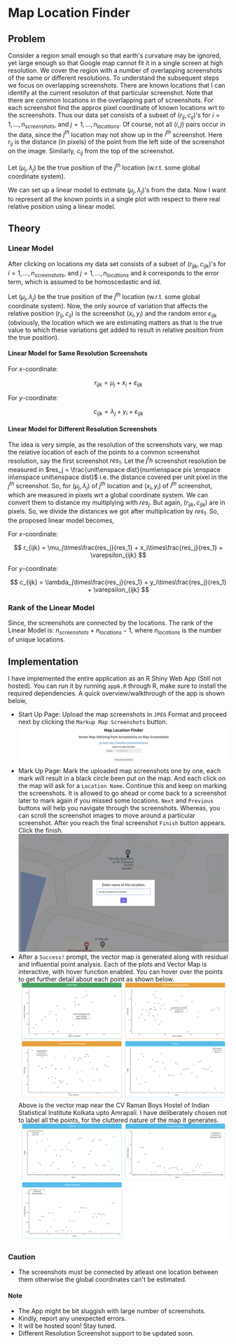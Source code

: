 # Map Location Finder

## Problem
Consider a region small enough so that earth's curvature may be ignored, yet large enough so that Google map cannot fit it in a single screen at high resolution. We cover the region with a number of overlapping screenshots of the same or different resolutions. To understand the subsequent steps we focus on overlapping screenshots. There are known locations that I can identify at the current resoluton of that particular screenshot. Note that there are common locations in the overlapping part of screenshots. For each screenshot find the approx pixel coordinate of known locations wrt to the screenshots. Thus our data set consists of a subset of $(r_{ij},c_{ij})$'s for $i=1,...,n_{screenshots}$, and $j=1,...,n_{locations}$. Of course, not all $(i,j)$ pairs occur in the data, since the $j^{th}$ location may not show up in the $i^{th}$ screenshot. Here $r_{ij}$ is the distance (in pixels) of the point from the left side of the screenshot on the image. Similarly, $c_{ij}$ from the top of the screenshot.

Let $(\mu_j,\lambda_j)$ be the true position of the $j^{th}$ location (w.r.t. some global coordinate system).

We can set up a linear model to estimate $(\mu_j,\lambda_j)$'s from the data.  Now I want to represent all the known points in a single plot with respect to there real relative position using a linear model.

## Theory

### Linear Model

After clicking on locations my data set consists of a subset of $(r_{ijk},c_{ijk})$'s for $i=1,...,n_{screenshots}$, and $j=1,...,n_{locations}$ and $k$ corresponds to the error term, which is assumed to be homoscedastic and iid.

Let $(\mu_j,\lambda_j)$ be the true position of the $j^{th}$ location (w.r.t. some global coordinate system). Now, the only source of variation that affects the relative position $(r_{ij}, c_{ij})$ is the screenshot $(x_i, y_i)$ and the random error $\varepsilon_{ijk}$ (obviously, the location which we are estimating matters as that is the true value to which these variations get added to result in relative position from the true position). 

#### Linear Model for Same Resolution Screenshots

For $x$-coordinate:

$$
r_{ijk} = \mu_j + x_i + \varepsilon_{ijk}
$$

For $y$-coordinate:

$$
c_{ijk} = \lambda_j + y_i + \varepsilon_{ijk}
$$

#### Linear Model for Different Resolution Screenshots

The idea is very simple, as the resolution of the screenshots vary, we map the relative location of each of the points to a common screenshot resolution, say the first screenshot $res_1$. Let the $j^th$ screenshot resolution be measured in $res_j = \frac{unit\enspace dist}{num\enspace pix \enspace in\enspace unit\enspace dist}$ i.e. the distance covered per unit pixel in the $j^{th}$ screenshot. So, for $(\mu_j,\lambda_j)$ of $j^{th}$ location and $(x_i, y_i)$ of $i^{th}$ screenshot, which are measured in pixels wrt a global coordinate system. We can convert them to distance my multiplying with $res_j$. But again, $(r_{ijk}, c_{ijk})$ are in pixels. So, we divide the distances we got after multiplication by $res_1$. So, the proposed linear model becomes,

For $x$-coordinate:

$$
r_{ijk} = \mu_j\times\frac{res_j}{res_1} + x_i\times\frac{res_j}{res_1} + \varepsilon_{ijk}
$$

For $y$-coordinate:

$$
c_{ijk} = \lambda_j\times\frac{res_j}{res_1} + y_i\times\frac{res_j}{res_1} + \varepsilon_{ijk}
$$

### Rank of the Linear Model

Since, the screenshots are connected by the locations. The rank of the Linear Model is: $n_{screenshots} + n_{locations} - 1$, where $n_{locations}$ is the number of unique locations.

## Implementation

I have implemented the entire application as an R Shiny Web App (Still not hosted). You can run it by running `app6.R` through R, make sure to install the required dependencies. A quick overview/walkthrough of the app is shown below,
- Start Up Page: Upload the map screenshots in `JPEG` Format and proceed next by clicking the `Markup Map Screenshots` button.
![Intro Page](App-Images/IntroPage.png)
- Mark Up Page: Mark the uploaded map screenshots one by one, each mark will result in a black circle been put on the map. And each click on the map will ask for a `Location Name`. Continue this and keep on marking the screenshots. It is allowed to go ahead or come back to a screenshot later to mark again if you missed some locations. `Next` and `Previous` buttons will help you navigate through the screenshots. Whereas, you can scroll the screenshot images to move around a particular screenshot. After you reach the final screenshot `Finish` button appears. Click the finish.
![Markup Page](App-Images/MarkLocation.png)
- After a `Success!` prompt, the vector map is generated along with residual and influential point analysis. Each of the plots and Vector Map is interactive, with hover function enabled. You can hover over the points to get further detail about each point as shown below.
![Result1 Page](App-Images/Result11.png)
Above is the vector map near the CV Raman Boys Hostel of Indian Statistical Institute Kolkata upto Amrapali. I have deliberately chosen not to label all the points, for the cluttered nature of the map it generates.
![Result2 Page](App-Images/Result12.png)

### Caution
- The screenshots must be connected by atleast one location between them otherwise the global coordinates can't be estimated.

#### Note
- The App might be bit sluggish with large number of screenshots.
- Kindly, report any unexpected errors.
- It will be hosted soon! Stay tuned.
- Different Resolution Screenshot support to be updated soon.
